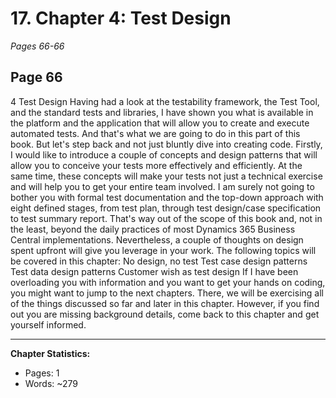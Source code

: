# 17. Chapter 4: Test Design
*Pages 66-66*
## Page 66
4 Test Design Having had a look at the testability framework, the Test Tool, and the standard tests and libraries, I have shown you what is available in the platform and the application that will allow you to create and execute automated tests.
And that's what we are going to do in this part of this book. But let's step back and not just bluntly dive into creating code. Firstly, I would like to introduce a couple of concepts and design patterns that will allow you to conceive your tests more effectively and efficiently.
At the same time, these concepts will make your tests not just a technical exercise and will help you to get your entire team involved. I am surely not going to bother you with formal test documentation and the top-down approach with eight defined stages, from test plan, through test design/case specification to test summary report.
That's way out of the scope of this book and, not in the least, beyond the daily practices of most Dynamics 365 Business Central implementations. Nevertheless, a couple of thoughts on design spent upfront will give you leverage in your work.
The following topics will be covered in this chapter: No design, no test Test case design patterns Test data design patterns Customer wish as test design If I have been overloading you with information and you want to get your hands on coding, you might want to jump to the next chapters.
There, we will be exercising all of the things discussed so far and later in this chapter. However, if you find out you are missing background details, come back to this chapter and get yourself informed.

---
**Chapter Statistics:**
- Pages: 1
- Words: ~279
